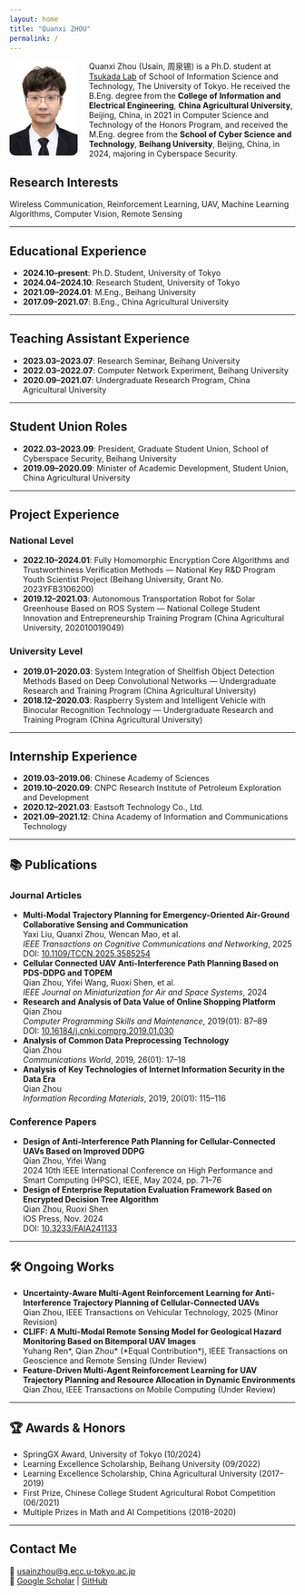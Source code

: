 ```yaml
---
layout: home
title: "Quanxi ZHOU"
permalink: /
---
```


<img src="usain.jpg" alt="Quanxi Zhou" style="float: left; margin-right: 20px; width: 120px; border-radius: 10px;" />

Quanxi Zhou (Usain, 周泉锡) is a Ph.D. student at [Tsukada Lab](https://tlab.hongo.wide.ad.jp/ja/) of School of Information Science and Technology, The University of Tokyo. He received the B.Eng. degree from the **College of Information and Electrical Engineering**, **China Agricultural University**, Beijing, China, in 2021 in Computer Science and Technology of the Honors Program, and received the M.Eng. degree from the **School of Cyber Science and Technology**, **Beihang University**, Beijing, China, in 2024, majoring in Cyberspace Security.

## Research Interests

Wireless Communication, Reinforcement Learning, UAV, Machine Learning Algorithms, Computer Vision, Remote Sensing

---

## Educational Experience

- **2024.10–present**: Ph.D. Student, University of Tokyo  
- **2024.04–2024.10**: Research Student, University of Tokyo  
- **2021.09–2024.01**: M.Eng., Beihang University  
- **2017.09–2021.07**: B.Eng., China Agricultural University  

---

## Teaching Assistant Experience

- **2023.03–2023.07**: Research Seminar, Beihang University  
- **2022.03–2022.07**: Computer Network Experiment, Beihang University  
- **2020.09–2021.07**: Undergraduate Research Program, China Agricultural University  

---

## Student Union Roles

- **2022.03–2023.09**: President, Graduate Student Union, School of Cyberspace Security, Beihang University  
- **2019.09–2020.09**: Minister of Academic Development, Student Union, China Agricultural University  

---

## Project Experience

### National Level

- **2022.10–2024.01**: Fully Homomorphic Encryption Core Algorithms and Trustworthiness Verification Methods — National Key R&D Program Youth Scientist Project (Beihang University, Grant No. 2023YFB3106200)  
- **2019.12–2021.03**: Autonomous Transportation Robot for Solar Greenhouse Based on ROS System — National College Student Innovation and Entrepreneurship Training Program (China Agricultural University, 202010019049)  

### University Level

- **2019.01–2020.03**: System Integration of Shellfish Object Detection Methods Based on Deep Convolutional Networks — Undergraduate Research and Training Program (China Agricultural University)  
- **2018.12–2020.03**: Raspberry System and Intelligent Vehicle with Binocular Recognition Technology — Undergraduate Research and Training Program (China Agricultural University)  

---

## Internship Experience

- **2019.03–2019.06**: Chinese Academy of Sciences  
- **2019.10–2020.09**: CNPC Research Institute of Petroleum Exploration and Development  
- **2020.12–2021.03**: Eastsoft Technology Co., Ltd.  
- **2021.09–2021.12**: China Academy of Information and Communications Technology  

---

## 📚 Publications

### Journal Articles

<ul class="publications">
<li><b>Multi-Modal Trajectory Planning for Emergency-Oriented Air-Ground Collaborative Sensing and Communication</b><br>
Yaxi Liu, Quanxi Zhou, Wencan Mao, et al.<br>
<i>IEEE Transactions on Cognitive Communications and Networking</i>, 2025<br>
DOI: <a href="https://doi.org/10.1109/TCCN.2025.3585254" target="_blank">10.1109/TCCN.2025.3585254</a></li>

<li><b>Cellular Connected UAV Anti-Interference Path Planning Based on PDS-DDPG and TOPEM</b><br>
Qian Zhou, Yifei Wang, Ruoxi Shen, et al.<br>
<i>IEEE Journal on Miniaturization for Air and Space Systems</i>, 2024</li>

<li><b>Research and Analysis of Data Value of Online Shopping Platform</b><br>
Qian Zhou<br>
<i>Computer Programming Skills and Maintenance</i>, 2019(01): 87–89<br>
DOI: <a href="https://doi.org/10.16184/j.cnki.comprg.2019.01.030" target="_blank">10.16184/j.cnki.comprg.2019.01.030</a></li>

<li><b>Analysis of Common Data Preprocessing Technology</b><br>
Qian Zhou<br>
<i>Communications World</i>, 2019, 26(01): 17–18</li>

<li><b>Analysis of Key Technologies of Internet Information Security in the Data Era</b><br>
Qian Zhou<br>
<i>Information Recording Materials</i>, 2019, 20(01): 115–116</li>
</ul>

### Conference Papers

<ul class="publications">
<li><b>Design of Anti-Interference Path Planning for Cellular-Connected UAVs Based on Improved DDPG</b><br>
Qian Zhou, Yifei Wang<br>
2024 10th IEEE International Conference on High Performance and Smart Computing (HPSC), IEEE, May 2024, pp. 71–76</li>

<li><b>Design of Enterprise Reputation Evaluation Framework Based on Encrypted Decision Tree Algorithm</b><br>
Qian Zhou, Ruoxi Shen<br>
IOS Press, Nov. 2024<br>
DOI: <a href="https://doi.org/10.3233/FAIA241133" target="_blank">10.3233/FAIA241133</a></li>
</ul>

---

## 🛠 Ongoing Works

<ul class="ongoing">
<li><b>Uncertainty-Aware Multi-Agent Reinforcement Learning for Anti-Interference Trajectory Planning of Cellular-Connected UAVs</b><br>
Qian Zhou, IEEE Transactions on Vehicular Technology, 2025 (Minor Revision)</li>

<li><b>CLIFF: A Multi-Modal Remote Sensing Model for Geological Hazard Monitoring Based on Bitemporal UAV Images</b><br>
Yuhang Ren*, Qian Zhou* (*Equal Contribution*), IEEE Transactions on Geoscience and Remote Sensing (Under Review)</li>

<li><b>Feature-Driven Multi-Agent Reinforcement Learning for UAV Trajectory Planning and Resource Allocation in Dynamic Environments</b><br>
Qian Zhou, IEEE Transactions on Mobile Computing (Under Review)</li>
</ul>

---

## 🏆 Awards & Honors

<ul class="awards">
<li>SpringGX Award, University of Tokyo (10/2024)</li>
<li>Learning Excellence Scholarship, Beihang University (09/2022)</li>
<li>Learning Excellence Scholarship, China Agricultural University (2017–2019)</li>
<li>First Prize, Chinese College Student Agricultural Robot Competition (06/2021)</li>
<li>Multiple Prizes in Math and AI Competitions (2018–2020)</li>
</ul>

---

## Contact Me

📧 [usainzhou@g.ecc.u-tokyo.ac.jp](mailto:usainzhou@g.ecc.u-tokyo.ac.jp)  
🔗 [Google Scholar](#) | [GitHub](https://scholar.google.com/citations?hl=en&user=P2mHCpgAAAAJ)